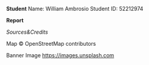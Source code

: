 __Student__
Name: William Ambrosio
Student ID: 52212974


__Report__















__Sources_&_Credits__

Map
© OpenStreetMap contributors

Banner Image
https://images.unsplash.com

